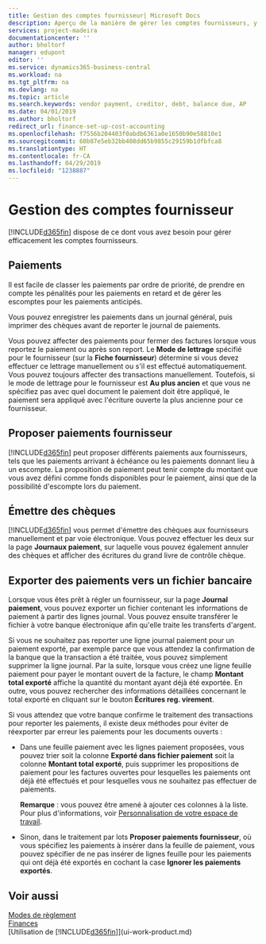 ```yaml
---
title: Gestion des comptes fournisseur| Microsoft Docs
description: Aperçu de la manière de gérer les comptes fournisseurs, y compris les paiements fournisseur, les créditeurs, les dettes, et le solde dû.
services: project-madeira
documentationcenter: ''
author: bholtorf
manager: edupont
editor: ''
ms.service: dynamics365-business-central
ms.workload: na
ms.tgt_pltfrm: na
ms.devlang: na
ms.topic: article
ms.search.keywords: vendor payment, creditor, debt, balance due, AP
ms.date: 04/01/2019
ms.author: bholtorf
redirect_url: finance-set-up-cost-accounting
ms.openlocfilehash: f7556b204403f0abdb6361a0e1650b90e58810e1
ms.sourcegitcommit: 60b87e5eb32bb408dd65b9855c29159b1dfbfca8
ms.translationtype: HT
ms.contentlocale: fr-CA
ms.lasthandoff: 04/29/2019
ms.locfileid: "1238887"
---
```

# <a name="managing-payables"></a>Gestion des comptes fournisseur
[!INCLUDE[d365fin](includes/d365fin_md.md)] dispose de ce dont vous avez besoin pour gérer efficacement les comptes fournisseurs.  

## <a name="payments"></a>Paiements
Il est facile de classer les paiements par ordre de priorité, de prendre en compte les pénalités pour les paiements en retard et de gérer les escomptes pour les paiements anticipés.

Vous pouvez enregistrer les paiements dans un journal général, puis imprimer des chèques avant de reporter le journal de paiements.

Vous pouvez affecter des paiements pour fermer des factures lorsque vous reportez le paiement ou après son report. Le **Mode de lettrage** spécifié pour le fournisseur (sur la **Fiche fournisseur**) détermine si vous devez effectuer ce lettrage manuellement ou s'il est effectué automatiquement. Vous pouvez toujours affecter des transactions manuellement. Toutefois, si le mode de lettrage pour le fournisseur est **Au plus ancien** et que vous ne spécifiez pas avec quel document le paiement doit être appliqué, le paiement sera appliqué avec l'écriture ouverte la plus ancienne pour ce fournisseur.

## <a name="suggest-vendor-payments"></a>Proposer paiements fournisseur
[!INCLUDE[d365fin](includes/d365fin_md.md)] peut proposer différents paiements aux fournisseurs, tels que les paiements arrivant à échéance ou les paiements donnant lieu à un escompte. La proposition de paiement peut tenir compte du montant que vous avez défini comme fonds disponibles pour le paiement, ainsi que de la possibilité d'escompte lors du paiement.

## <a name="issue-checks"></a>Émettre des chèques
[!INCLUDE[d365fin](includes/d365fin_md.md)] vous permet d'émettre des chèques aux fournisseurs manuellement et par voie électronique. Vous pouvez effectuer les deux sur la page **Journaux paiement**, sur laquelle vous pouvez également annuler des chèques et afficher des écritures du grand livre de contrôle chèque.

## <a name="export-payments-to-a-bank-file"></a>Exporter des paiements vers un fichier bancaire
Lorsque vous êtes prêt à régler un fournisseur, sur la page **Journal paiement**, vous pouvez exporter un fichier contenant les informations de paiement à partir des lignes journal. Vous pouvez ensuite transférer le fichier à votre banque électronique afin qu'elle traite les transferts d'argent.

Si vous ne souhaitez pas reporter une ligne journal paiement pour un paiement exporté, par exemple parce que vous attendez la confirmation de la banque que la transaction a été traitée, vous pouvez simplement supprimer la ligne journal. Par la suite, lorsque vous créez une ligne feuille paiement pour payer le montant ouvert de la facture, le champ **Montant total exporté** affiche la quantité du montant ayant déjà été exportée. En outre, vous pouvez rechercher des informations détaillées concernant le total exporté en cliquant sur le bouton **Écritures reg. virement**.

Si vous attendez que votre banque confirme le traitement des transactions pour reporter les paiements, il existe deux méthodes pour éviter de réexporter par erreur les paiements pour les documents ouverts :  

* Dans une feuille paiement avec les lignes paiement proposées, vous pouvez trier soit la colonne **Exporté dans fichier paiement** soit la colonne **Montant total exporté**, puis supprimer les propositions de paiement pour les factures ouvertes pour lesquelles les paiements ont déjà été effectués et pour lesquelles vous ne souhaitez pas effectuer de paiements.

    **Remarque** : vous pouvez être amené à ajouter ces colonnes à la liste. Pour plus d'informations, voir [Personnalisation de votre espace de travail](ui-personalization-user.md).  
* Sinon, dans le traitement par lots **Proposer paiements fournisseur**, où vous spécifiez les paiements à insérer dans la feuille de paiement, vous pouvez spécifier de ne pas insérer de lignes feuille pour les paiements qui ont déjà été exportés en cochant la case **Ignorer les paiements exportés**.

## <a name="see-also"></a>Voir aussi
[Modes de règlement](finance-payment-methods.md)  
[Finances](finance.md)  
[Utilisation de [!INCLUDE[d365fin](includes/d365fin_md.md)]](ui-work-product.md)
